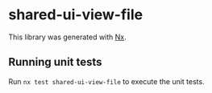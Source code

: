 # shared-ui-view-file

This library was generated with [Nx](https://nx.dev).

## Running unit tests

Run `nx test shared-ui-view-file` to execute the unit tests.

